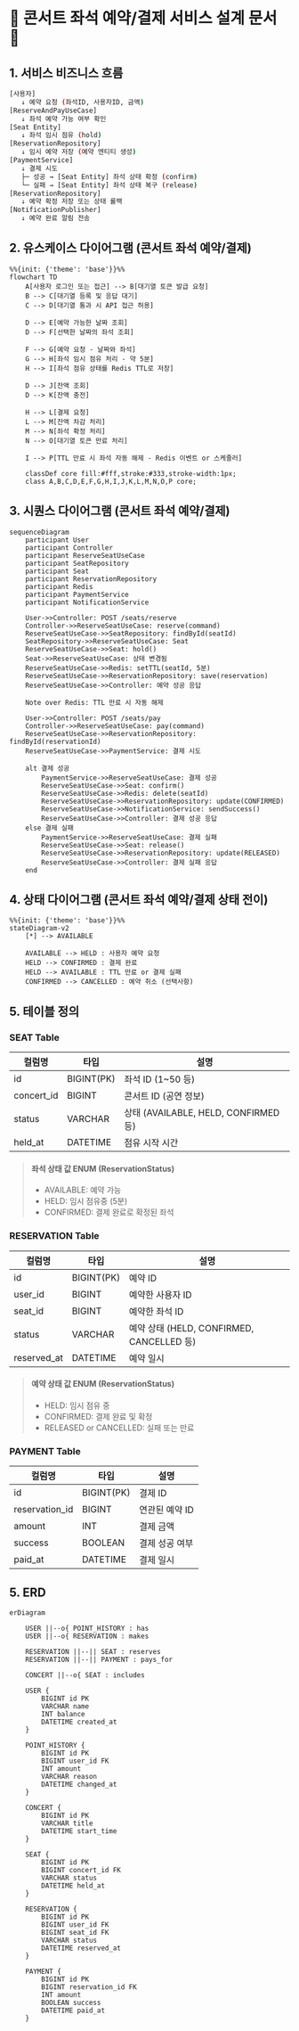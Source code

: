 # 🎵 콘서트 좌석 예약/결제 서비스 설계 문서 🎵

## 1. 서비스 비즈니스 흐름
```bash
[사용자]
   ↓ 예약 요청 (좌석ID, 사용자ID, 금액)
[ReserveAndPayUseCase]
   ↓ 좌석 예약 가능 여부 확인
[Seat Entity]
   ↓ 좌석 임시 점유 (hold)
[ReservationRepository]
   ↓ 임시 예약 저장 (예약 엔티티 생성)
[PaymentService]
   ↓ 결제 시도
   ├─ 성공 → [Seat Entity] 좌석 상태 확정 (confirm)
   └─ 실패 → [Seat Entity] 좌석 상태 복구 (release)
[ReservationRepository]
   ↓ 예약 확정 저장 또는 상태 롤백
[NotificationPublisher]
   ↓ 예약 완료 알림 전송
```

## 2. 유스케이스 다이어그램 (콘서트 좌석 예약/결제)
```mermaid
%%{init: {'theme': 'base'}}%%
flowchart TD
    A[사용자 로그인 또는 접근] --> B[대기열 토큰 발급 요청]
    B --> C[대기열 등록 및 응답 대기]
    C --> D[대기열 통과 시 API 접근 허용]

    D --> E[예약 가능한 날짜 조회]
    D --> F[선택한 날짜의 좌석 조회]

    F --> G[예약 요청 - 날짜와 좌석]
    G --> H[좌석 임시 점유 처리 - 약 5분]
    H --> I[좌석 점유 상태를 Redis TTL로 저장]

    D --> J[잔액 조회]
    D --> K[잔액 충전]

    H --> L[결제 요청]
    L --> M[잔액 차감 처리]
    M --> N[좌석 확정 처리]
    N --> O[대기열 토큰 만료 처리]

    I --> P[TTL 만료 시 좌석 자동 해제 - Redis 이벤트 or 스케줄러]

    classDef core fill:#fff,stroke:#333,stroke-width:1px;
    class A,B,C,D,E,F,G,H,I,J,K,L,M,N,O,P core;
```

## 3. 시퀀스 다이어그램 (콘서트 좌석 예약/결제)
```mermaid
sequenceDiagram
    participant User
    participant Controller
    participant ReserveSeatUseCase
    participant SeatRepository
    participant Seat
    participant ReservationRepository
    participant Redis
    participant PaymentService
    participant NotificationService

    User->>Controller: POST /seats/reserve
    Controller->>ReserveSeatUseCase: reserve(command)
    ReserveSeatUseCase->>SeatRepository: findById(seatId)
    SeatRepository->>ReserveSeatUseCase: Seat
    ReserveSeatUseCase->>Seat: hold()
    Seat->>ReserveSeatUseCase: 상태 변경됨
    ReserveSeatUseCase->>Redis: setTTL(seatId, 5분)
    ReserveSeatUseCase->>ReservationRepository: save(reservation)
    ReserveSeatUseCase->>Controller: 예약 성공 응답

    Note over Redis: TTL 만료 시 자동 해제

    User->>Controller: POST /seats/pay
    Controller->>ReserveSeatUseCase: pay(command)
    ReserveSeatUseCase->>ReservationRepository: findById(reservationId)
    ReserveSeatUseCase->>PaymentService: 결제 시도

    alt 결제 성공
        PaymentService->>ReserveSeatUseCase: 결제 성공
        ReserveSeatUseCase->>Seat: confirm()
        ReserveSeatUseCase->>Redis: delete(seatId)
        ReserveSeatUseCase->>ReservationRepository: update(CONFIRMED)
        ReserveSeatUseCase->>NotificationService: sendSuccess()
        ReserveSeatUseCase->>Controller: 결제 성공 응답
    else 결제 실패
        PaymentService->>ReserveSeatUseCase: 결제 실패
        ReserveSeatUseCase->>Seat: release()
        ReserveSeatUseCase->>ReservationRepository: update(RELEASED)
        ReserveSeatUseCase->>Controller: 결제 실패 응답
    end
```

## 4. 상태 다이어그램 (콘서트 좌석 예약/결제 상태 전이)
```mermaid
%%{init: {'theme': 'base'}}%%
stateDiagram-v2
    [*] --> AVAILABLE

    AVAILABLE --> HELD : 사용자 예약 요청
    HELD --> CONFIRMED : 결제 완료
    HELD --> AVAILABLE : TTL 만료 or 결제 실패
    CONFIRMED --> CANCELLED : 예약 취소 (선택사항)
```

## 5. 테이블 정의

### SEAT Table
| 컬럼명         | 타입         | 설명                                |
|-------------|------------|-----------------------------------|
| id          | BIGINT(PK) | 좌석 ID (1\~50 등)                   |
| concert\_id | BIGINT     | 콘서트 ID (공연 정보)                    |
| status      | VARCHAR    | 상태 (AVAILABLE, HELD, CONFIRMED 등) |
| held\_at    | DATETIME   | 점유 시작 시간                          |
> #### 좌석 상태 값 ENUM (ReservationStatus)
> - AVAILABLE: 예약 가능
> - HELD: 임시 점유중 (5분)
> - CONFIRMED: 결제 완료로 확정된 좌석

### RESERVATION Table
| 컬럼명          | 타입         | 설명                                   |
|--------------|------------|--------------------------------------|
| id           | BIGINT(PK) | 예약 ID                                |
| user\_id     | BIGINT     | 예약한 사용자 ID                           |
| seat\_id     | BIGINT     | 예약한 좌석 ID                            |
| status       | VARCHAR    | 예약 상태 (HELD, CONFIRMED, CANCELLED 등) |
| reserved\_at | DATETIME   | 예약 일시                                |
> #### 예약 상태 값 ENUM (ReservationStatus)
> - HELD: 임시 점유 중
> - CONFIRMED: 결제 완료 및 확정
> - RELEASED or CANCELLED: 실패 또는 만료

### PAYMENT Table
| 컬럼명             | 타입         | 설명        |
|-----------------|------------|-----------|
| id              | BIGINT(PK) | 결제 ID     |
| reservation\_id | BIGINT     | 연관된 예약 ID |
| amount          | INT        | 결제 금액     |
| success         | BOOLEAN    | 결제 성공 여부  |
| paid\_at        | DATETIME   | 결제 일시     |

## 5. ERD
```mermaid
erDiagram

    USER ||--o{ POINT_HISTORY : has
    USER ||--o{ RESERVATION : makes

    RESERVATION ||--|| SEAT : reserves
    RESERVATION ||--|| PAYMENT : pays_for

    CONCERT ||--o{ SEAT : includes

    USER {
        BIGINT id PK
        VARCHAR name
        INT balance
        DATETIME created_at
    }

    POINT_HISTORY {
        BIGINT id PK
        BIGINT user_id FK
        INT amount
        VARCHAR reason
        DATETIME changed_at
    }

    CONCERT {
        BIGINT id PK
        VARCHAR title
        DATETIME start_time
    }

    SEAT {
        BIGINT id PK
        BIGINT concert_id FK
        VARCHAR status
        DATETIME held_at
    }

    RESERVATION {
        BIGINT id PK
        BIGINT user_id FK
        BIGINT seat_id FK
        VARCHAR status
        DATETIME reserved_at
    }

    PAYMENT {
        BIGINT id PK
        BIGINT reservation_id FK
        INT amount
        BOOLEAN success
        DATETIME paid_at
    }
```